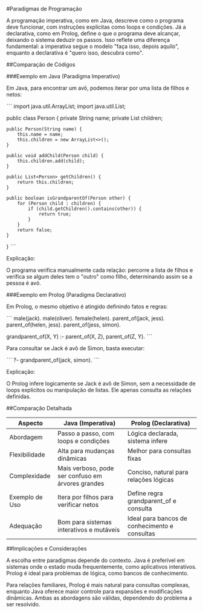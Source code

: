 #Paradigmas de Programação

A programação imperativa, como em Java, descreve como o programa deve funcionar, com instruções explícitas como loops e condições. Já a declarativa, como em Prolog, define o que o programa deve alcançar, deixando o sistema deduzir os passos. Isso reflete uma diferença fundamental: a imperativa segue o modelo "faça isso, depois aquilo", enquanto a declarativa é "quero isso, descubra como".

##Comparação de Códigos

###Exemplo em Java (Paradigma Imperativo)

Em Java, para encontrar um avô, podemos iterar por uma lista de filhos e netos:

ˋˋˋ
import java.util.ArrayList;
import java.util.List;

public class Person {
    private String name;
    private List<Person> children;
    
    public Person(String name) {
        this.name = name;
        this.children = new ArrayList<>();
    }
    
    public void addChild(Person child) {
        this.children.add(child);
    }
    
    public List<Person> getChildren() {
        return this.children;
    }
    
    public boolean isGrandparentOf(Person other) {
        for (Person child : children) {
            if (child.getChildren().contains(other)) {
                return true;
            }
        }
        return false;
    }
}
ˋˋˋ

Explicação:

O programa verifica manualmente cada relação: percorre a lista de filhos e verifica se algum deles tem o "outro" como filho, determinando assim se a pessoa é avó.

###Exemplo em Prolog (Paradigma Declarativo)

Em Prolog, o mesmo objetivo é atingido definindo fatos e regras:

ˋˋˋ
male(jack). male(oliver). female(helen).
parent_of(jack, jess). parent_of(helen, jess). parent_of(jess, simon).

grandparent_of(X, Y) :- parent_of(X, Z), parent_of(Z, Y).
ˋˋˋ

Para consultar se Jack é avô de Simon, basta executar:

ˋˋˋ
?- grandparent_of(jack, simon).
ˋˋˋ

Explicação:

O Prolog infere logicamente se Jack é avô de Simon, sem a necessidade de loops explícitos ou manipulação de listas. Ele apenas consulta as relações definidas.

##Comparação Detalhada

| Aspecto | Java (Imperativa) | Prolog (Declarativa) |
|---|---|---|
| Abordagem | Passo a passo, com loops e condições | Lógica declarada, sistema infere |
| Flexibilidade | Alta para mudanças dinâmicas | Melhor para consultas fixas |
| Complexidade | Mais verboso, pode ser confuso em árvores grandes | Conciso, natural para relações lógicas |
| Exemplo de Uso | Itera por filhos para verificar netos | Define regra grandparent_of e consulta |
| Adequação | Bom para sistemas interativos e mutáveis | Ideal para bancos de conhecimento e consultas |

##Implicações e Considerações

A escolha entre paradigmas depende do contexto. Java é preferível em sistemas onde o estado muda frequentemente, como aplicativos interativos. Prolog é ideal para problemas de lógica, como bancos de conhecimento.

Para relações familiares, Prolog é mais natural para consultas complexas, enquanto Java oferece maior controle para expansões e modificações dinâmicas. Ambas as abordagens são válidas, dependendo do problema a ser resolvido.